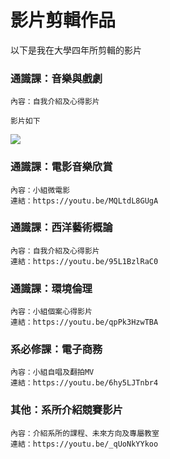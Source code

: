 # 影片剪輯作品

以下是我在大學四年所剪輯的影片

### 通識課：音樂與戲劇

    內容：自我介紹及心得影片 
    
    影片如下
[![](https://i.ytimg.com/vi/9WEPgi9aMnw/maxresdefault.jpg)](https://youtu.be/9WEPgi9aMnw "")
    
### 通識課：電影音樂欣賞
    內容：小組微電影 
    連結：https://youtu.be/MQLtdL8GUgA
### 通識課：西洋藝術概論
    內容：自我介紹及心得影片 
    連結：https://youtu.be/95L1BzlRaC0
### 通識課：環境倫理
    內容：小組個案心得影片 
    連結：https://youtu.be/qpPk3HzwTBA
### 系必修課：電子商務
    內容：小組自唱及翻拍MV 
    連結：https://youtu.be/6hy5LJTnbr4
### 其他：系所介紹競賽影片
    內容：介紹系所的課程、未來方向及專屬教室 
    連結：https://youtu.be/_qUoNkYYkoo
